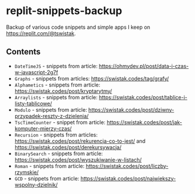 # replit-snippets-backup

Backup of various code snippets and simple apps I keep on https://replit.com/@tswistak.

## Contents

- `DateTimeJS` - snippets from article: https://ohmydev.pl/post/data-i-czas-w-javascript-2g7f
- `Graphs` - snippets from articles: https://swistak.codes/tag/grafy/
- `Alphametics` - snippets from article: https://swistak.codes/post/kryptarytmy/
- `Arraylists` - snippets from article: https://swistak.codes/post/tablice-i-listy-tablicowe/
- `Modulo` - snippets from article: https://swistak.codes/post/dziwny-przypadek-reszty-z-dzielenia/
- `TscTimeCounter` - snippet from article: https://swistak.codes/post/jak-komputer-mierzy-czas/
- `Recursion` - snippets from articles: https://swistak.codes/post/rekurencja-co-to-jest/ and https://swistak.codes/post/derekursywacja/
- `BinarySearch` - snippets from article: https://swistak.codes/post/wyszukiwanie-w-listach/
- `Roman` - snippets from article: https://swistak.codes/post/liczby-rzymskie/
- `GCD` - snippets from article: https://swistak.codes/post/najwiekszy-wspolny-dzielnik/
